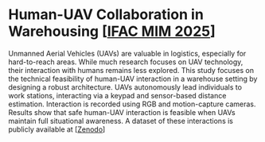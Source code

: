 # Human-UAV Collaboration in Warehousing [[IFAC MIM 2025](https://www.sciencedirect.com/science/article/pii/S2405896325011838?via%3Dihub)]

Unmanned Aerial Vehicles (UAVs) are valuable in logistics, especially for hard-to-reach areas. While much research focuses on UAV technology, their interaction with humans remains less explored. 
This study focuses on the technical feasibility of human-UAV interaction in a warehouse setting by designing a robust architecture. UAVs autonomously lead individuals to work stations, 
interacting via a keypad and sensor-based distance estimation. Interaction is recorded using RGB and motion-capture cameras. Results show that safe human-UAV interaction is feasible when UAVs 
maintain full situational awareness. A dataset of these interactions is publicly available at [[Zenodo](https://zenodo.org/records/14181589)]


